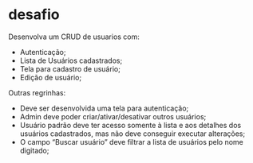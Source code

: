 # desafio

Desenvolva um CRUD de usuarios com:
- Autenticação;
- Lista de Usuários cadastrados;
- Tela para cadastro de usuário;
- Edição de usuário;

Outras regrinhas:
- Deve ser desenvolvida uma tela para autenticação;
- Admin deve poder criar/ativar/desativar outros usuários;
- Usuário padrão deve ter acesso somente à lista e aos detalhes dos usuários cadastrados, mas não deve conseguir executar alterações;
- O campo “Buscar usuário” deve filtrar a lista de usuários pelo nome digitado;

